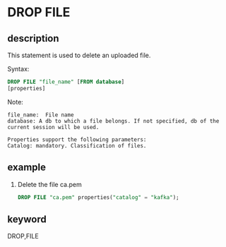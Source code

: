 # DROP FILE

## description

This statement is used to delete an uploaded file.

Syntax:

```sql
DROP FILE "file_name" [FROM database]
[properties]
```

Note:

```plain text
file_name:  File name
database: A db to which a file belongs. If not specified, db of the current session will be used. 

Properties support the following parameters: 
Catalog: mandatory. Classification of files. 
```

## example

1. Delete the file ca.pem

    ```sql
    DROP FILE "ca.pem" properties("catalog" = "kafka");
    ```

## keyword

DROP,FILE
